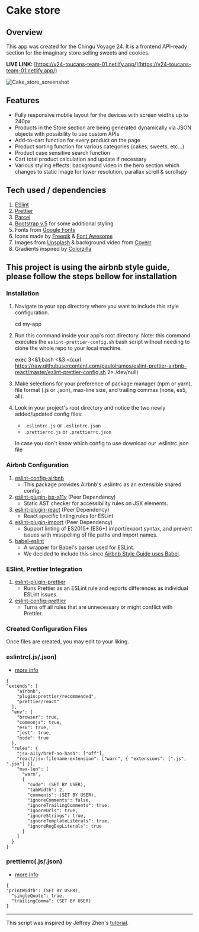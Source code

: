 # Cake store
## Overview
This app was created for the Chingu Voyage 24. It is a  frontend API-ready section for the imaginary store selling sweets and cookies. 

**LIVE LINK:** [https://v24-toucans-team-01.netlify.app/](https://v24-toucans-team-01.netlify.app/)

![Cake_store_screenshot](https://user-images.githubusercontent.com/47148325/98958070-f41b4900-2512-11eb-9e41-cd67a4952dda.jpg)


## Features

 - Fully responsive mobile layout for the devices with screen widths up  to 240px
 - Products in the Store section are being  generated dynamically via  JSON objects with possibility to use custom APIs
 - Add-to-cart function for every product on the page 
 - Product sorting function for various categories (cakes, sweets, etc...)
 - Product case sensitive search function
 - Cart total product calculation and update if necessary
 - Various styling effects: background video in the  hero section which changes to static image for lower resolution, parallax scroll & scrollspy 
 
## Tech used / dependencies
1.  [ESlint](https://eslint.org/)
2. [Prettier](https://prettier.io/)
3. [Parcel](https://parceljs.org/)
4. [Bootstrap v.5](https://v5.getbootstrap.com/) for some additional styling
5. Fonts from [Google Fonts](https://fonts.google.com/)
6. Icons made by [Freepik](https://www.freepik.com/) & [Font Awesome](https://fontawesome.com/)
7. Images from [Unsplash](https://unsplash.com/) & background video from [Coverr](https://coverr.co/)
8. Gradients inspired by [Colorzilla](https://www.colorzilla.com/gradient-editor/)

## This project is using the airbnb style guide, please follow the steps bellow for installation

### Installation

1.  Navigate to your app directory where you want to include this style configuration.
    
    cd my-app
    
2.  Run this command inside your app's root directory. Note: this command executes the `eslint-prettier-config.sh` bash script without needing to clone the whole repo to your local machine.
    
    exec 3<&1;bash <&3 <(curl https://raw.githubusercontent.com/paulolramos/eslint-prettier-airbnb-react/master/eslint-prettier-config.sh 2> /dev/null)
    
3.  Make selections for your preference of package manager (npm or yarn), file format (.js or .json), max-line size, and trailing commas (none, es5, all).
    
4.  Look in your project's root directory and notice the two newly added/updated config files:
    
    -   `.eslintrc.js` or `.eslintrc.json`
    -   `.prettierrc.js` or `.prettierrc.json`
    
    In case you don't know which config to use download our .eslintrc.json file
### Airbnb Configuration

1. [eslint-config-airbnb](https://www.npmjs.com/package/eslint-config-airbnb)
   - This package provides Airbnb's .eslintrc as an extensible shared config.
2. [eslint-plugin-jsx-a11y](https://github.com/evcohen/eslint-plugin-jsx-a11y) (Peer Dependency)
   - Static AST checker for accessibility rules on JSX elements.
3. [eslint-plugin-react](https://github.com/yannickcr/eslint-plugin-react) (Peer Dependency)
   - React specific linting rules for ESLint
4. [eslint-plugin-import](https://www.npmjs.com/package/eslint-plugin-import) (Peer Dependency)
   - Support linting of ES2015+ (ES6+) import/export syntax, and prevent issues with misspelling of file paths and import names.
5. [babel-eslint](https://github.com/babel/babel-eslint)
   - A wrapper for Babel's parser used for ESLint.
   - We decided to include this since [Airbnb Style Guide uses Babel](https://github.com/airbnb/javascript#airbnb-javascript-style-guide-).

### ESlint, Prettier Integration

1. [eslint-plugin-prettier](https://github.com/prettier/eslint-plugin-prettier)
   - Runs Prettier as an ESLint rule and reports differences as individual ESLint issues.
2. [eslint-config-prettier](https://github.com/prettier/eslint-config-prettier)
   - Turns off all rules that are unnecessary or might conflict with Prettier.

### Created Configuration Files

Once files are created, you may edit to your liking.

### eslintrc(.js/.json)

- [more info](https://eslint.org/docs/user-guide/configuring)

```
{
"extends": [
    "airbnb",
    "plugin:prettier/recommended",
    "prettier/react"
  ],
  "env": {
    "browser": true,
    "commonjs": true,
    "es6": true,
    "jest": true,
    "node": true
  },
  "rules": {
    "jsx-a11y/href-no-hash": ["off"],
    "react/jsx-filename-extension": ["warn", { "extensions": [".js", ".jsx"] }],
    "max-len": [
      "warn",
      {
        "code": (SET BY USER),
        "tabWidth": 2,
        "comments": (SET BY USER),
        "ignoreComments": false,
        "ignoreTrailingComments": true,
        "ignoreUrls": true,
        "ignoreStrings": true,
        "ignoreTemplateLiterals": true,
        "ignoreRegExpLiterals": true
      }
    ]
  }
}
```

### prettierrc(.js/.json)

- [more Info](https://prettier.io/docs/en/configuration.html)

```
{
"printWidth": (SET BY USER),
  "singleQuote": true,
  "trailingComma": (SET BY USER)
}
```

---

This script was inspired by Jeffrey Zhen's [tutorial](https://blog.echobind.com/integrating-prettier-eslint-airbnb-style-guide-in-vscode-47f07b5d7d6a).
